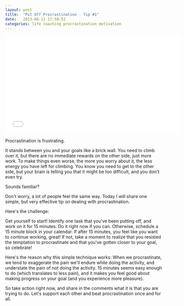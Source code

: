 ```yaml
---
layout: post
title:  "Put Off Procrastination - Tip #1"
date:   2013-08-11 17:50:52
categories: life coaching procrastination motivation
---
```


<iframe width="560" height="315" src="//www.youtube.com/embed/GqcT66wOe4I" frameborder="0" allowfullscreen></iframe>
<br />
<p>Procrastination is frustrating.</p>
<p>It stands between you and your goals like a brick wall. You need to climb over it, but there are no immediate rewards on the other side, just more work. To make things even worse, the more you worry about it, the less energy you have left for climbing. You know you need to get to the other side, but your brain is telling you that it might be too difficult, and you don't even try.</p>
<p>Sounds familiar?</p>
<p>Don't worry, a lot of people feel the same way. Today I will share one simple, but very effective tip on dealing with procrastination.</p>
<p>Here's the challenge:</p>
<p>Get yourself to start! Identify one task that you've been putting off, and work on it for 15 minutes. Do it right now if you can. Otherwise, schedule a 15 minute block in your calendar. If after 15 minutes, you feel like you want to continue working, great! If not, take a moment to realize that you resisted the temptation to procrastinate and that you've gotten closer to your goal, so celebrate!</p>
<p>Here's the reason why this simple technique works: When we procrastinate, we tend to exaggerate the pain we'll endure while doing the activity, and understate the pain of not doing the activity. 15 minutes seems easy enough to do (which translates to less pain), and it makes you feel good about making progress on your goal (and you experience more pleasure).</p>
<p>So take action right now, and share in the comments what it is that you are trying to do. Let's support each other and beat procrastination once and for all.</p>
